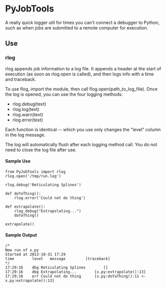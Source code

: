 # PyJobTools

A really quick logger util for times you can't connect a debugger to Python, such as when jobs are submitted to a remote computer for execution.

## Use

### rlog

rlog appends job information to a log file. It appends a header at the start of execution (as soon as rlog.open is called), and then logs info with a time and traceback.

To use flog, import the module, then call flog.open(path_to_log_file). Once the log is opened, you can use the four logging methods:

* rlog.debug(text)
* rlog.log(text)
* rlog.warn(text)
* rlog.error(text)

Each function is identical -- which you use only changes the "level" column in the log message.

The log will automatically flush after each logging method call. You do not need to close the log file after use.

#### Sample Use

    from PyJobTools import rlog
    rlog.open('/tmp/run.log')
    
    rlog.debug('Reticulating Splines')
    
    def doYaThing():
        rlog.error('Could not do thing')
    
    def extrapolate():
        rlog.debug("Extrapolating...")
        doYaThing()
    
    extrapolate()

#### Sample Output

    /*
    New run of x.py
    Started at 2013-10-31 17:29
    time		level	message			[traceback]
    */
    17:29:16	dbg	Reticulating Splines		[]
    17:29:16	dbg	Extrapolating...		[x.py:extrapolate():13]
    17:29:16	err	Could not do thing		[x.py:doYaThing():11 <- x.py:extrapolate():13]